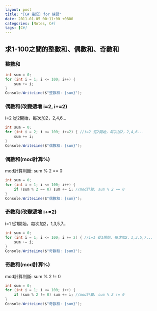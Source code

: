 ```yaml
---
layout: post
title: "[C# 筆記] for 練習"
date: 2011-01-05 00:11:00 +0800
categories: [Notes, C#]
tags: [C#]
---
```


## 求1-100之間的整數和、偶數和、奇數和

### 整數和
```c#
int sum = 0;
for (int i = 1; i <= 100; i++) {
    sum += i;
}
Console.WriteLine($"整數和: {sum}");
```
### 偶數和(改變遞增 i=2, i+=2)
i=2 從2開始，每次加2，2,4,6...
```c#
int sum = 0;
for (int i = 2; i <= 100; i+=2) { //i=2 從2開始，每次加2，2,4,6...
    sum += i;
}
Console.WriteLine($"偶數和: {sum}");
```
### 偶數和(mod計算%)
mod計算判斷: sum % 2 == 0
```c#
int sum = 0;
for (int i = 1; i <= 100; i++) {
    if (sum % 2 == 0) sum += i; //mod計算: sum % 2 == 0
}
Console.WriteLine($"偶數和: {sum}");
```

### 奇數和(改變遞增 i+=2)
i=1 從1開始，每次加2，1,3,5,7...
```c#
int sum = 0;
for (int i = 1; i <= 100; i += 2) { //i=1 從1開始，每次加2，1,3,5,7...
    sum += i;
}
Console.WriteLine($"奇數和: {sum}");
```
### 奇數和(mod計算%)
mod計算判斷: sum % 2 != 0
```c#
int sum = 0;
for (int i = 1; i <= 100; i++) {
    if (sum % 2 != 0) sum += i; //mod計算: sum % 2 != 0
}
Console.WriteLine($"奇數和: {sum}");
```